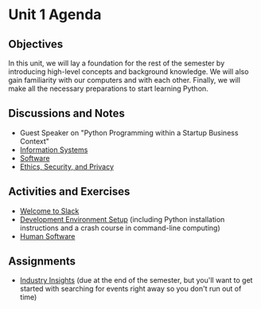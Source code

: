 # Unit 1 Agenda

## Objectives

In this unit, we will lay a foundation for the rest of the semester by introducing high-level concepts and background knowledge. We will also gain familiarity with our computers and with each other. Finally, we will make all the necessary preparations to start learning Python.

## Discussions and Notes

  + Guest Speaker on "Python Programming within a Startup Business Context"
  + [Information Systems](/notes/information-systems/notes.md)
  + [Software](/notes/software/notes.md)
  + [Ethics, Security, and Privacy](/notes/software/malware.md)

## Activities and Exercises

  + [Welcome to Slack](/exercises/welcome-to-slack/exercise.md)
  + [Development Environment Setup](/exercises/dev-environment-setup/exercise.md) (including Python installation instructions and a crash course in command-line computing)
  + [Human Software](/exercises/human-software/exercise.md)

## Assignments

  + [Industry Insights](/assignments/industry-insights/assignment.md) (due at the end of the semester, but you'll want to get started with searching for events right away so you don't run out of time)
